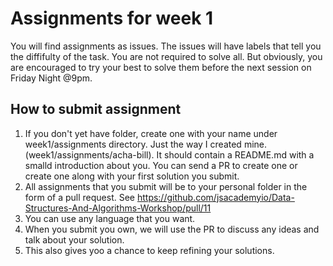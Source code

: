# Assignments for week 1

You will find assignments as issues. 
The issues will have labels that tell you the diffifulty of the task. You are not required to solve all. But obviously, you are encouraged to try your best to solve them before the next session on Friday Night @9pm.

## How to submit assignment

1. If you don't yet have folder, create one with your name under week1/assignments directory. Just the way I created mine. (week1/assignments/acha-bill). It should contain a README.md with a smalld introduction about you. You can send a PR to create one or create one along with your first solution you submit.
2. All assignments that you submit will be to your personal folder in the form of a pull request. See https://github.com/jsacademyio/Data-Structures-And-Algorithms-Workshop/pull/11
3. You can use any language that you want.
4. When you submit you own, we will use the PR to discuss any ideas and talk about your solution.
5. This  also gives yoo a chance to keep refining your solutions.

